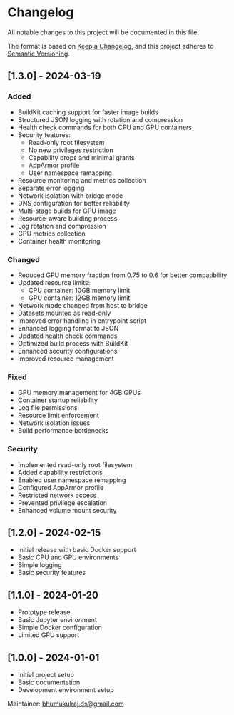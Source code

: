 # Changelog

All notable changes to this project will be documented in this file.

The format is based on [Keep a Changelog](https://keepachangelog.com/en/1.0.0/),
and this project adheres to [Semantic Versioning](https://semver.org/spec/v2.0.0.html).

## [1.3.0] - 2024-03-19

### Added
- BuildKit caching support for faster image builds
- Structured JSON logging with rotation and compression
- Health check commands for both CPU and GPU containers
- Security features:
  - Read-only root filesystem
  - No new privileges restriction
  - Capability drops and minimal grants
  - AppArmor profile
  - User namespace remapping
- Resource monitoring and metrics collection
- Separate error logging
- Network isolation with bridge mode
- DNS configuration for better reliability
- Multi-stage builds for GPU image
- Resource-aware building process
- Log rotation and compression
- GPU metrics collection
- Container health monitoring

### Changed
- Reduced GPU memory fraction from 0.75 to 0.6 for better compatibility
- Updated resource limits:
  - CPU container: 10GB memory limit
  - GPU container: 12GB memory limit
- Network mode changed from host to bridge
- Datasets mounted as read-only
- Improved error handling in entrypoint script
- Enhanced logging format to JSON
- Updated health check commands
- Optimized build process with BuildKit
- Enhanced security configurations
- Improved resource management

### Fixed
- GPU memory management for 4GB GPUs
- Container startup reliability
- Log file permissions
- Resource limit enforcement
- Network isolation issues
- Build performance bottlenecks

### Security
- Implemented read-only root filesystem
- Added capability restrictions
- Enabled user namespace remapping
- Configured AppArmor profile
- Restricted network access
- Prevented privilege escalation
- Enhanced volume mount security

## [1.2.0] - 2024-02-15
- Initial release with basic Docker support
- Basic CPU and GPU environments
- Simple logging
- Basic security features

## [1.1.0] - 2024-01-20
- Prototype release
- Basic Jupyter environment
- Simple Docker configuration
- Limited GPU support

## [1.0.0] - 2024-01-01
- Initial project setup
- Basic documentation
- Development environment setup

Maintainer: bhumukulraj.ds@gmail.com 